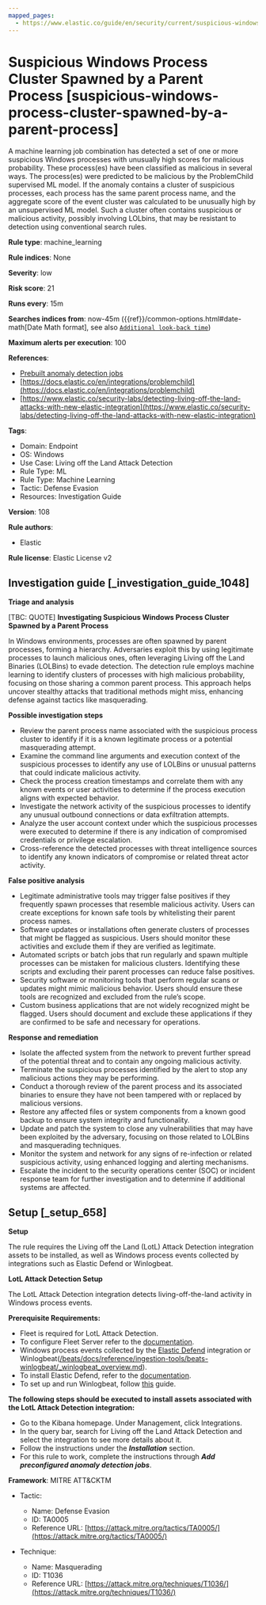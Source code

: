 ```yaml
---
mapped_pages:
  - https://www.elastic.co/guide/en/security/current/suspicious-windows-process-cluster-spawned-by-a-parent-process.html
---
```


# Suspicious Windows Process Cluster Spawned by a Parent Process [suspicious-windows-process-cluster-spawned-by-a-parent-process]

A machine learning job combination has detected a set of one or more suspicious Windows processes with unusually high scores for malicious probability. These process(es) have been classified as malicious in several ways. The process(es) were predicted to be malicious by the ProblemChild supervised ML model. If the anomaly contains a cluster of suspicious processes, each process has the same parent process name, and the aggregate score of the event cluster was calculated to be unusually high by an unsupervised ML model. Such a cluster often contains suspicious or malicious activity, possibly involving LOLbins, that may be resistant to detection using conventional search rules.

**Rule type**: machine_learning

**Rule indices**: None

**Severity**: low

**Risk score**: 21

**Runs every**: 15m

**Searches indices from**: now-45m ({{ref}}/common-options.html#date-math[Date Math format], see also [`Additional look-back time`](docs-content://solutions/security/detect-and-alert/create-detection-rule.md#rule-schedule))

**Maximum alerts per execution**: 100

**References**:

* [Prebuilt anomaly detection jobs](docs-content://reference/security/prebuilt-anomaly-detection-jobs.md)
* [https://docs.elastic.co/en/integrations/problemchild](https://docs.elastic.co/en/integrations/problemchild)
* [https://www.elastic.co/security-labs/detecting-living-off-the-land-attacks-with-new-elastic-integration](https://www.elastic.co/security-labs/detecting-living-off-the-land-attacks-with-new-elastic-integration)

**Tags**:

* Domain: Endpoint
* OS: Windows
* Use Case: Living off the Land Attack Detection
* Rule Type: ML
* Rule Type: Machine Learning
* Tactic: Defense Evasion
* Resources: Investigation Guide

**Version**: 108

**Rule authors**:

* Elastic

**Rule license**: Elastic License v2

## Investigation guide [_investigation_guide_1048]

**Triage and analysis**

[TBC: QUOTE]
**Investigating Suspicious Windows Process Cluster Spawned by a Parent Process**

In Windows environments, processes are often spawned by parent processes, forming a hierarchy. Adversaries exploit this by using legitimate processes to launch malicious ones, often leveraging Living off the Land Binaries (LOLBins) to evade detection. The detection rule employs machine learning to identify clusters of processes with high malicious probability, focusing on those sharing a common parent process. This approach helps uncover stealthy attacks that traditional methods might miss, enhancing defense against tactics like masquerading.

**Possible investigation steps**

* Review the parent process name associated with the suspicious process cluster to identify if it is a known legitimate process or a potential masquerading attempt.
* Examine the command line arguments and execution context of the suspicious processes to identify any use of LOLBins or unusual patterns that could indicate malicious activity.
* Check the process creation timestamps and correlate them with any known events or user activities to determine if the process execution aligns with expected behavior.
* Investigate the network activity of the suspicious processes to identify any unusual outbound connections or data exfiltration attempts.
* Analyze the user account context under which the suspicious processes were executed to determine if there is any indication of compromised credentials or privilege escalation.
* Cross-reference the detected processes with threat intelligence sources to identify any known indicators of compromise or related threat actor activity.

**False positive analysis**

* Legitimate administrative tools may trigger false positives if they frequently spawn processes that resemble malicious activity. Users can create exceptions for known safe tools by whitelisting their parent process names.
* Software updates or installations often generate clusters of processes that might be flagged as suspicious. Users should monitor these activities and exclude them if they are verified as legitimate.
* Automated scripts or batch jobs that run regularly and spawn multiple processes can be mistaken for malicious clusters. Identifying these scripts and excluding their parent processes can reduce false positives.
* Security software or monitoring tools that perform regular scans or updates might mimic malicious behavior. Users should ensure these tools are recognized and excluded from the rule’s scope.
* Custom business applications that are not widely recognized might be flagged. Users should document and exclude these applications if they are confirmed to be safe and necessary for operations.

**Response and remediation**

* Isolate the affected system from the network to prevent further spread of the potential threat and to contain any ongoing malicious activity.
* Terminate the suspicious processes identified by the alert to stop any malicious actions they may be performing.
* Conduct a thorough review of the parent process and its associated binaries to ensure they have not been tampered with or replaced by malicious versions.
* Restore any affected files or system components from a known good backup to ensure system integrity and functionality.
* Update and patch the system to close any vulnerabilities that may have been exploited by the adversary, focusing on those related to LOLBins and masquerading techniques.
* Monitor the system and network for any signs of re-infection or related suspicious activity, using enhanced logging and alerting mechanisms.
* Escalate the incident to the security operations center (SOC) or incident response team for further investigation and to determine if additional systems are affected.


## Setup [_setup_658]

**Setup**

The rule requires the Living off the Land (LotL) Attack Detection integration assets to be installed, as well as Windows process events collected by integrations such as Elastic Defend or Winlogbeat.

**LotL Attack Detection Setup**

The LotL Attack Detection integration detects living-off-the-land activity in Windows process events.

**Prerequisite Requirements:**

* Fleet is required for LotL Attack Detection.
* To configure Fleet Server refer to the [documentation](docs-content://reference/ingestion-tools/fleet/fleet-server.md).
* Windows process events collected by the [Elastic Defend](https://docs.elastic.co/en/integrations/endpoint) integration or Winlogbeat([/beats/docs/reference/ingestion-tools/beats-winlogbeat/_winlogbeat_overview.md](beats://reference/winlogbeat/_winlogbeat_overview.md)).
* To install Elastic Defend, refer to the [documentation](docs-content://solutions/security/configure-elastic-defend/install-elastic-defend.md).
* To set up and run Winlogbeat, follow [this](beats://reference/winlogbeat/winlogbeat-installation-configuration.md) guide.

**The following steps should be executed to install assets associated with the LotL Attack Detection integration:**

* Go to the Kibana homepage. Under Management, click Integrations.
* In the query bar, search for Living off the Land Attack Detection and select the integration to see more details about it.
* Follow the instructions under the ***Installation*** section.
* For this rule to work, complete the instructions through ***Add preconfigured anomaly detection jobs***.

**Framework**: MITRE ATT&CKTM

* Tactic:

    * Name: Defense Evasion
    * ID: TA0005
    * Reference URL: [https://attack.mitre.org/tactics/TA0005/](https://attack.mitre.org/tactics/TA0005/)

* Technique:

    * Name: Masquerading
    * ID: T1036
    * Reference URL: [https://attack.mitre.org/techniques/T1036/](https://attack.mitre.org/techniques/T1036/)



